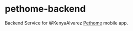 # pethome-backend
Backend Service for @KenyaAlvarez [Pethome](https://github.com/KenyaAlvarez/Pethome) mobile app.
